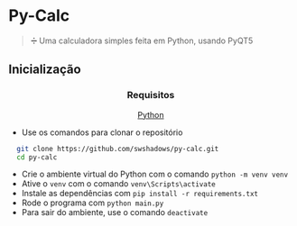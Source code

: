 # Py-Calc

> ➗ Uma calculadora simples feita em Python, usando PyQT5

## Inicialização

<div align=center>

### Requisitos

[Python](https://www.python.org)

</div>

- Use os comandos para clonar o repositório

```bash
  git clone https://github.com/swshadows/py-calc.git
  cd py-calc
```

- Crie o ambiente virtual do Python com o comando `python -m venv venv`
- Ative o `venv` com o comando `venv\Scripts\activate`
- Instale as dependências com `pip install -r requirements.txt`
- Rode o programa com `python main.py`
- Para sair do ambiente, use o comando `deactivate`
